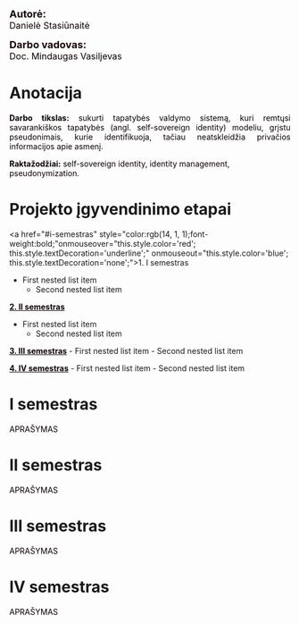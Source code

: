 <p>
    <div style="font-weight:bold;font-size:large;color:rgb(22, 4, 4)">Autorė:</div>
    <div style="font-size:medium;color:rgb(14, 1, 1)">Danielė Stasiūnaitė</div>
</p>

<p>
    <div style="font-weight:bold;font-size:large;color:rgb(22, 4, 4)">Darbo vadovas:</div>
    <div style="font-size:medium;color:rgb(14, 1, 1)">Doc. Mindaugas Vasiljevas</div>
</p>

# Anotacija

<p style="text-align:justify;color:rgb(14, 1, 1)">
<b>Darbo tikslas:</b> sukurti tapatybės valdymo sistemą, kuri remtųsi savarankiškos tapatybės (angl. self-sovereign identity) modeliu, grįstu pseudonimais, kurie identifikuoja, tačiau neatskleidžia privačios informacijos apie asmenį.</p>

<p style="text-align:left;color:rgb(14, 1, 1)">
    <b>Raktažodžiai:</b> self-sovereign identity, identity management, pseudonymization.
</p>

# Projekto įgyvendinimo etapai

<a href="#i-semestras" style="color:rgb(14, 1, 1);font-weight:bold;"onmouseover="this.style.color='red'; this.style.textDecoration='underline';" 
   onmouseout="this.style.color='blue'; this.style.textDecoration='none';">1. I semestras</a>
   - First nested list item
     - Second nested list item

<a href="#ii-semestras" style="color:rgb(14, 1, 1);font-weight:bold;">2. II semestras</a>
   - First nested list item
     - Second nested list item

<a href="#iii-semestras" style="color:rgb(14, 1, 1);font-weight:bold;">3. III semestras</a>
    - First nested list item
        - Second nested list item

<a href="#iv-semestras" style="color:rgb(14, 1, 1);font-weight:bold;">4. IV semestras</a>
    - First nested list item
        - Second nested list item

# I semestras
<p style="text-align:justify;color:rgb(14, 1, 1)">
APRAŠYMAS</p>

# II semestras
<p style="text-align:justify;color:rgb(14, 1, 1)">
APRAŠYMAS</p>

# III semestras
<p style="text-align:justify;color:rgb(14, 1, 1)">
APRAŠYMAS</p>

# IV semestras
<p style="text-align:justify;color:rgb(14, 1, 1)">
APRAŠYMAS</p>